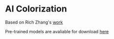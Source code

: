 


# AI Colorization

Based on Rich Zhang's [work](https://richzhang.github.io/colorization/)

Pre-trained models are avaliable for download [here](https://richzhang.github.io/colorization/)
